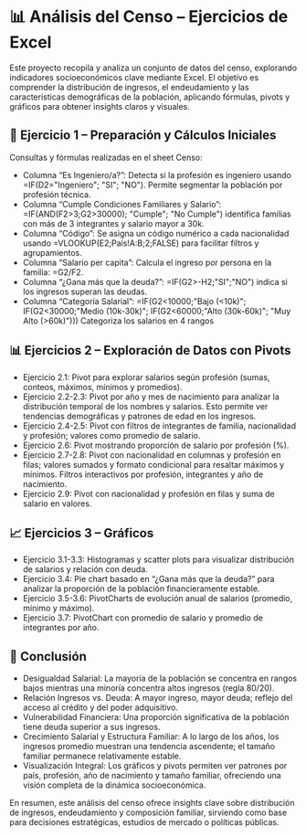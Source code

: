 # 📊 Análisis del Censo – Ejercicios de Excel
Este proyecto recopila y analiza un conjunto de datos del censo, explorando indicadores socioeconómicos clave mediante Excel. El objetivo es comprender la distribución de ingresos, el endeudamiento y las características demográficas de la población, aplicando fórmulas, pivots y gráficos para obtener insights claros y visuales.

## 📝 Ejercicio 1 – Preparación y Cálculos Iniciales
Consultas y fórmulas realizadas en el sheet Censo:
* Columna “Es Ingeniero/a?”: Detecta si la profesión es ingeniero usando =IF(D2="Ingeniero"; "SI"; "NO"). Permite segmentar la población por profesión técnica.
* Columna “Cumple Condiciones Familiares y Salario”: =IF(AND(F2>3;G2>30000); "Cumple"; "No Cumple") identifica familias con más de 3 integrantes y salario mayor a 30k.
* Columna “Código”: Se asigna un código numérico a cada nacionalidad usando =VLOOKUP(E2;País!A:B;2;FALSE) para facilitar filtros y agrupamientos.
* Columna “Salario per capita”: Calcula el ingreso por persona en la familia: =G2/F2.
* Columna “¿Gana más que la deuda?”: =IF(G2>-H2;"SI";"NO") indica si los ingresos superan las deudas.
* Columna “Categoría Salarial”: =IF(G2<10000;"Bajo (<10k)";
   IF(G2<30000;"Medio (10k-30k)";
   IF(G2<60000;"Alto (30k-60k)";
   "Muy Alto (>60k)"))) Categoriza los salarios en 4 rangos 

## 📊 Ejercicios 2 – Exploración de Datos con Pivots
* Ejercicio 2.1: Pivot para explorar salarios según profesión (sumas, conteos, máximos, mínimos y promedios).
* Ejercicio 2.2-2.3: Pivot por año y mes de nacimiento para analizar la distribución temporal de los nombres y salarios. Esto permite ver tendencias demográficas y patrones de edad en los ingresos.
* Ejercicio 2.4-2.5: Pivot con filtros de integrantes de familia, nacionalidad y profesión; valores como promedio de salario.
* Ejercicio 2.6: Pivot mostrando proporción de salario por profesión (%).
* Ejercicio 2.7-2.8: Pivot con nacionalidad en columnas y profesión en filas; valores sumados y formato condicional para resaltar máximos y mínimos. Filtros interactivos por profesión, integrantes y año de nacimiento.
* Ejercicio 2.9: Pivot con nacionalidad y profesión en filas y suma de salario en valores.

## 📈 Ejercicios 3 – Gráficos
* Ejercicio 3.1-3.3: Histogramas y scatter plots para visualizar distribución de salarios y relación con deuda.
* Ejercicio 3.4: Pie chart basado en “¿Gana más que la deuda?” para analizar la proporción de la población financieramente estable.
* Ejercicio 3.5-3.6: PivotCharts de evolución anual de salarios (promedio, mínimo y máximo).
* Ejercicio 3.7: PivotChart con promedio de salario y promedio de integrantes por año.

## 🧠 Conclusión
* Desigualdad Salarial: La mayoría de la población se concentra en rangos bajos mientras una minoría concentra altos ingresos (regla 80/20).
* Relación Ingresos vs. Deuda: A mayor ingreso, mayor deuda; reflejo del acceso al crédito y del poder adquisitivo.
* Vulnerabilidad Financiera: Una proporción significativa de la población tiene deuda superior a sus ingresos.
* Crecimiento Salarial y Estructura Familiar: A lo largo de los años, los ingresos promedio muestran una tendencia ascendente; el tamaño familiar permanece relativamente estable.
* Visualización Integral: Los gráficos y pivots permiten ver patrones por país, profesión, año de nacimiento y tamaño familiar, ofreciendo una visión completa de la dinámica socioeconómica.

En resumen, este análisis del censo ofrece insights clave sobre distribución de ingresos, endeudamiento y composición familiar, sirviendo como base para decisiones estratégicas, estudios de mercado o políticas públicas.
